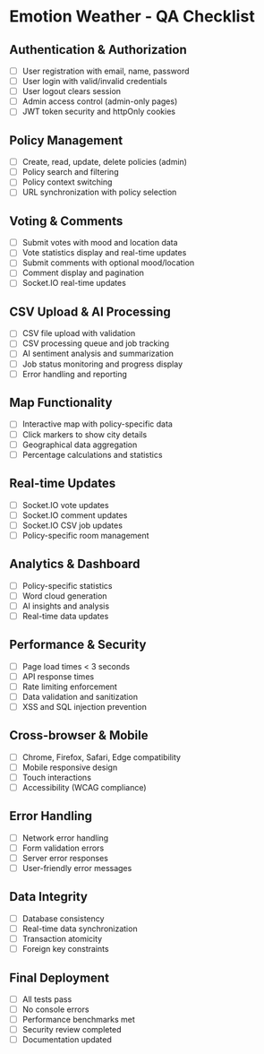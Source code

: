 # Emotion Weather - QA Checklist

## Authentication & Authorization
- [ ] User registration with email, name, password
- [ ] User login with valid/invalid credentials
- [ ] User logout clears session
- [ ] Admin access control (admin-only pages)
- [ ] JWT token security and httpOnly cookies

## Policy Management
- [ ] Create, read, update, delete policies (admin)
- [ ] Policy search and filtering
- [ ] Policy context switching
- [ ] URL synchronization with policy selection

## Voting & Comments
- [ ] Submit votes with mood and location data
- [ ] Vote statistics display and real-time updates
- [ ] Submit comments with optional mood/location
- [ ] Comment display and pagination
- [ ] Socket.IO real-time updates

## CSV Upload & AI Processing
- [ ] CSV file upload with validation
- [ ] CSV processing queue and job tracking
- [ ] AI sentiment analysis and summarization
- [ ] Job status monitoring and progress display
- [ ] Error handling and reporting

## Map Functionality
- [ ] Interactive map with policy-specific data
- [ ] Click markers to show city details
- [ ] Geographical data aggregation
- [ ] Percentage calculations and statistics

## Real-time Updates
- [ ] Socket.IO vote updates
- [ ] Socket.IO comment updates
- [ ] Socket.IO CSV job updates
- [ ] Policy-specific room management

## Analytics & Dashboard
- [ ] Policy-specific statistics
- [ ] Word cloud generation
- [ ] AI insights and analysis
- [ ] Real-time data updates

## Performance & Security
- [ ] Page load times < 3 seconds
- [ ] API response times
- [ ] Rate limiting enforcement
- [ ] Data validation and sanitization
- [ ] XSS and SQL injection prevention

## Cross-browser & Mobile
- [ ] Chrome, Firefox, Safari, Edge compatibility
- [ ] Mobile responsive design
- [ ] Touch interactions
- [ ] Accessibility (WCAG compliance)

## Error Handling
- [ ] Network error handling
- [ ] Form validation errors
- [ ] Server error responses
- [ ] User-friendly error messages

## Data Integrity
- [ ] Database consistency
- [ ] Real-time data synchronization
- [ ] Transaction atomicity
- [ ] Foreign key constraints

## Final Deployment
- [ ] All tests pass
- [ ] No console errors
- [ ] Performance benchmarks met
- [ ] Security review completed
- [ ] Documentation updated